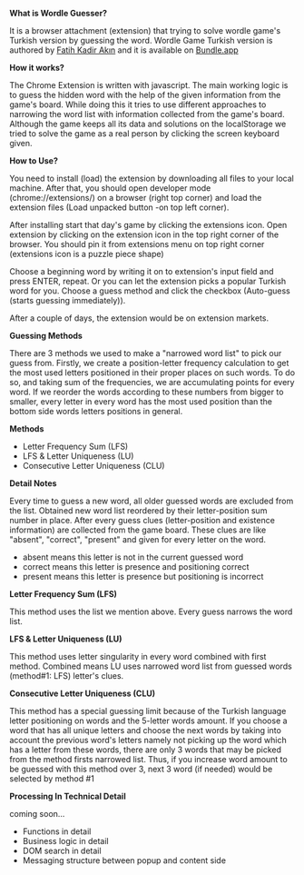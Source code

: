 **What is Wordle Guesser?**

It is a browser attachment (extension) that trying to solve wordle game's Turkish version by guessing the word.
Wordle Game Turkish version is authored by [Fatih Kadir Akın](https://github.com/f)  and it is available on [Bundle.app](https://www.bundle.app/wordle-tr/ )

**How it works?**

The Chrome Extension is written with javascript. The main working logic is to guess the hidden word with the help of the given information from the game's board. While doing this it tries to use different approaches to narrowing the word list with information collected from the game's board. Although the game keeps all its data and solutions on the localStorage we tried to solve the game as a real person by clicking the screen keyboard given.


**How to Use?**

You need to install (load) the extension by downloading all files to your local machine. After that, you should open developer mode (chrome://extensions/) on a browser (right top corner) and load the extension files (Load unpacked button -on top left corner).

After installing start that day's game by clicking the extensions icon. Open extension by clicking on the extension icon in the top right corner of the browser. You should pin it from extensions menu on top right corner (extensions icon is a puzzle piece shape)

Choose a beginning word by writing it on to extension's input field and press ENTER, repeat.
Or you can let the extension picks a popular Turkish word for you. Choose a guess method and click the checkbox (Auto-guess (starts guessing immediately)).

After a couple of days, the extension would be on extension markets.

**Guessing Methods**

There are 3 methods we used to make a "narrowed word list" to pick our guess from. Firstly, we create a position-letter frequency calculation to get the most used letters positioned in their proper places on such words. To do so, and taking sum of the frequencies, we are accumulating points for every word. If we reorder the words according to these numbers from bigger to smaller, every letter in every word has the most used position than the bottom side words letters positions in general. 

**Methods**
- Letter Frequency Sum (LFS)
- LFS & Letter Uniqueness (LU)
- Consecutive Letter Uniqueness (CLU)

**Detail Notes** 

Every time to guess a new word, all older guessed words are excluded from the list. Obtained new word list reordered by their letter-position sum number in place.
After every guess clues (letter-position and existence information) are collected from the game board. These clues are like "absent", "correct", "present" and given for every letter on the word.
 - absent means this letter is not in the current guessed word
 - correct means this letter is presence and positioning correct
 - present means this letter is presence but positioning is incorrect




 **Letter Frequency Sum (LFS)**

This method uses the list we mention above. Every guess narrows the word list. 

**LFS & Letter Uniqueness (LU)**

This method uses letter singularity in every word combined with first method. Combined means LU uses narrowed word list from guessed words (method#1: LFS) letter's clues.

**Consecutive Letter Uniqueness (CLU)**

This method has a special guessing limit because of the Turkish language letter positioning on words and the 5-letter words amount. If you choose a word that has all unique letters and choose the next words by taking into account the previous word's letters namely not picking up the word which has a letter from these words, there are only 3 words that may be picked from the method firsts narrowed list. Thus, if you increase word amount to be guessed with this method over 3, next 3 word (if needed) would be selected by method #1


**Processing In Technical Detail**

coming soon...

- Functions in detail
- Business logic in detail
- DOM search in detail
- Messaging structure between popup and content side


